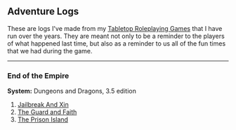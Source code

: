 ## Adventure Logs

These are logs I've made from my [Tabletop Roleplaying Games][ttrpg]
that I have run over the years. They are meant not only to be a
reminder to the players of what happened last time, but also as a
reminder to us all of the fun times that we had during the game.

---

### End of the Empire

__System:__ Dungeons and Dragons, 3.5 edition

1. [Jailbreak And Xin][eote-1]
2. [The Guard and Faith][eote-2]
3. [The Prison Island][eote-3]


[ttrpg]: http://en.wikipedia.org/wiki/Tabletop_role-playing_game " "
[eote-1]: /eote-1 " "
[eote-2]: /eote-2 " "
[eote-3]: /eote-3 " "
